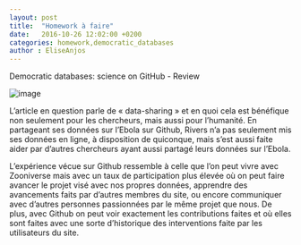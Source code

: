 ```yaml
---
layout: post
title:  "Homework à faire"
date:   2016-10-26 12:02:00 +0200
categories: homework,democratic_databases
author : EliseAnjos
---
```


Democratic databases: science on GitHub - Review


![image][image]

[image]:http://blogs.nature.com/naturejobs/files/2016/10/To_deposit_or_not_to_deposit_that_is_the_question_-_journal.pbio_.1001779.g001.png

L’article en question parle de « data-sharing » et en quoi cela est bénéfique non seulement pour les chercheurs, mais aussi pour l’humanité. En partageant ses données sur l’Ebola sur Github, Rivers n’a pas seulement mis ses données en ligne, à disposition de quiconque, mais s’est aussi faite aider par d’autres chercheurs ayant aussi partagé leurs données sur l’Ebola.

L’expérience vécue sur Github ressemble à celle que l’on peut vivre avec Zooniverse mais avec un taux de participation plus élevée où on peut faire avancer le projet visé avec nos propres données, apprendre des avancements faits par d’autres membres du site, ou encore communiquer avec d’autres personnes passionnées par le même projet que nous. 
De plus, avec Github on peut voir exactement les contributions faites et où elles sont faites avec une sorte d’historique des interventions faite par les utilisateurs du site.
